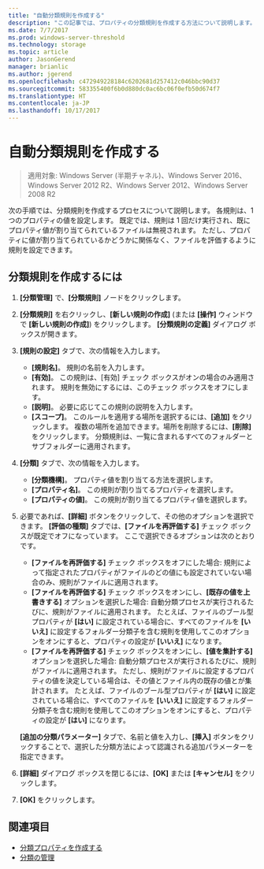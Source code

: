```yaml
---
title: "自動分類規則を作成する"
description: "この記事では、プロパティの分類規則を作成する方法について説明します。"
ms.date: 7/7/2017
ms.prod: windows-server-threshold
ms.technology: storage
ms.topic: article
author: JasonGerend
manager: brianlic
ms.author: jgerend
ms.openlocfilehash: c472949228184c6202681d257412c046bbc90d37
ms.sourcegitcommit: 583355400f6b0d880dc0ac6bc06f0efb50d674f7
ms.translationtype: HT
ms.contentlocale: ja-JP
ms.lasthandoff: 10/17/2017
---
```

# <a name="create-an-automatic-classification-rule"></a>自動分類規則を作成する

> 適用対象: Windows Server (半期チャネル)、Windows Server 2016、Windows Server 2012 R2、Windows Server 2012、Windows Server 2008 R2

次の手順では、分類規則を作成するプロセスについて説明します。 各規則は、1 つのプロパティの値を設定します。 既定では、規則は 1 回だけ実行され、既にプロパティ値が割り当てられているファイルは無視されます。 ただし、プロパティに値が割り当てられているかどうかに関係なく、ファイルを評価するように規則を設定できます。

## <a name="to-create-a-classification-rule"></a>分類規則を作成するには

1.  **[分類管理]** で、**[分類規則]** ノードをクリックします。

2.  **[分類規則]** を右クリックし、**[新しい規則の作成]** (または **[操作]** ウィンドウで **[新しい規則の作成]**) をクリックします。 **[分類規則の定義]** ダイアログ ボックスが開きます。

3.  **[規則の設定]** タブで、次の情報を入力します。

    -   **[規則名]**。 規則の名前を入力します。
    -   **[有効]**。 この規則は、[有効] チェック ボックスがオンの場合のみ適用されます。 規則を無効にするには、このチェック ボックスをオフにします。
    -   **[説明]**。 必要に応じてこの規則の説明を入力します。
    -   **[スコープ]**。 このルールを適用する場所を選択するには、**[追加]** をクリックします。 複数の場所を追加できます。場所を削除するには、**[削除]** をクリックします。 分類規則は、一覧に含まれるすべてのフォルダーとサブフォルダーに適用されます。

4.  **[分類]** タブで、次の情報を入力します。

    -   **[分類機構]**。 プロパティ値を割り当てる方法を選択します。
    -   **[プロパティ名]**。 この規則が割り当てるプロパティを選択します。
    -   **[プロパティの値]**。 この規則が割り当てるプロパティ値を選択します。

5.  必要であれば、**[詳細]** ボタンをクリックして、その他のオプションを選択できます。 **[評価の種類]** タブでは、**[ファイルを再評価する]** チェック ボックスが既定でオフになっています。 ここで選択できるオプションは次のとおりです。

    -   **[ファイルを再評価する]** チェック ボックスをオフにした場合: 規則によって指定されたプロパティがファイルのどの値にも設定されていない場合のみ、規則がファイルに適用されます。
    -   **[ファイルを再評価する]** チェック ボックスをオンにし、**[既存の値を上書きする]** オプションを選択した場合: 自動分類プロセスが実行されるたびに、規則がファイルに適用されます。 たとえば、ファイルのブール型プロパティが **[はい]** に設定されている場合に、すべてのファイルを **[いいえ]** に設定するフォルダー分類子を含む規則を使用してこのオプションをオンにすると、プロパティの設定が **[いいえ]** になります。
    -   **[ファイルを再評価する]** チェック ボックスをオンにし、**[値を集計する]** オプションを選択した場合: 自動分類プロセスが実行されるたびに、規則がファイルに適用されます。 ただし、規則がファイルに設定するプロパティの値を決定している場合は、その値とファイル内の既存の値とが集計されます。 たとえば、ファイルのブール型プロパティが **[はい]** に設定されている場合に、すべてのファイルを **[いいえ]** に設定するフォルダー分類子を含む規則を使用してこのオプションをオンにすると、プロパティの設定が **[はい]** になります。

    **[追加の分類パラメーター]** タブで、名前と値を入力し、**[挿入]** ボタンをクリックすることで、選択した分類方法によって認識される追加パラメーターを指定できます。

6.  **[詳細]** ダイアログ ボックスを閉じるには、**[OK]** または **[キャンセル]** をクリックします。

7.  **[OK]** をクリックします。

## <a name="see-also"></a>関連項目

-   [分類プロパティを作成する](create-classification-property.md)
-   [分類の管理](classification-management.md)